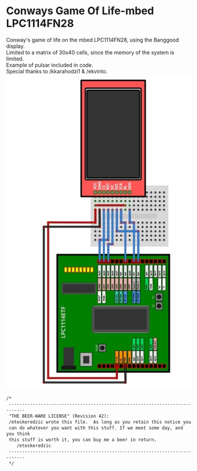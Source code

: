 # Conways Game Of Life-mbed LPC1114FN28

Conway's game of life on the mbed LPC1114FN28, using the Banggood display.  
Limited to a matrix of 30x40 cells, since the memory of the system is limited.  
Example of pulsar included in code.  
Special thanks to /kkarahodzi1 & /ekvinto.  
![Image not found](schema.jpg?raw=true "Wiring")
```
/*  
 ----------------------------------------------------------------------------  
 "THE BEER-WARE LICENSE" (Revision 42):  
 /eteskeredzic wrote this file.  As long as you retain this notice you  
 can do whatever you want with this stuff. If we meet some day, and you think  
 this stuff is worth it, you can buy me a beer in return.   
	/eteskeredzic  
 ----------------------------------------------------------------------------  
 */  
 ```
